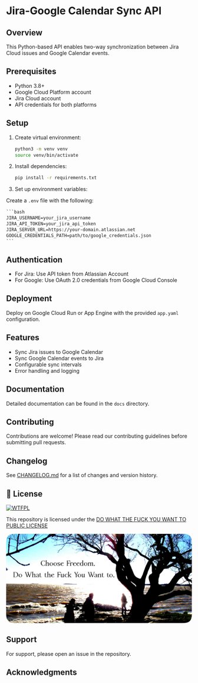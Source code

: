 # Jira-Google Calendar Sync API

## Overview

This Python-based API enables two-way synchronization between Jira Cloud issues and Google Calendar events.

## Prerequisites

- Python 3.8+
- Google Cloud Platform account
- Jira Cloud account
- API credentials for both platforms

## Setup

1. Create virtual environment:

    ```bash
    python3 -m venv venv
    source venv/bin/activate
    ```

2. Install dependencies:

    ```bash
    pip install -r requirements.txt
    ```

3. Set up environment variables:

Create a `.env` file with the following:

    ```bash
    JIRA_USERNAME=your_jira_username
    JIRA_API_TOKEN=your_jira_api_token
    JIRA_SERVER_URL=https://your-domain.atlassian.net
    GOOGLE_CREDENTIALS_PATH=path/to/google_credentials.json
    ```

## Authentication

- For Jira: Use API token from Atlassian Account
- For Google: Use OAuth 2.0 credentials from Google Cloud Console

## Deployment

Deploy on Google Cloud Run or App Engine with the provided `app.yaml` configuration.

## Features

- Sync Jira issues to Google Calendar
- Sync Google Calendar events to Jira
- Configurable sync intervals
- Error handling and logging

## Documentation

Detailed documentation can be found in the `docs` directory.

## Contributing

Contributions are welcome! Please read our contributing guidelines before submitting pull requests.

## Changelog

See [CHANGELOG.md](CHANGELOG.md) for a list of changes and version history.

## 📜 License

<a href="http://www.wtfpl.net/"><img
       src="http://www.wtfpl.net/wp-content/uploads/2012/12/wtfpl-badge-1.png"
       width="88" height="31" alt="WTFPL" /></a>

This repository is licensed under the [DO WHAT THE FUCK YOU WANT TO PUBLIC LICENSE](http://www.wtfpl.net/)

  ![license image](choose-freedom.png)

## Support

For support, please open an issue in the repository.

## Acknowledgments
